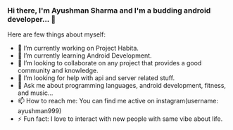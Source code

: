 ### Hi there, I'm Ayushman Sharma and I'm a budding android developer... 👋

<!--
**ayushman999/ayushman999** is a ✨ _special_ ✨ repository because its `README.md` (this file) appears on your GitHub profile.-->

Here are few things about myself:

- 🔭 I’m currently working on Project Habita.
- 🌱 I’m currently learning Android Development.
- 👯 I’m looking to collaborate on any project that provides a good community and knowledge.
- 🤔 I’m looking for help with api and server related stuff.
- 💬 Ask me about programming languages, android development, fitness, and music...
- 📫 How to reach me: You can find me active on instagram(username: ayushman999)
- ⚡ Fun fact: I love to interact with new people with same vibe about life.

